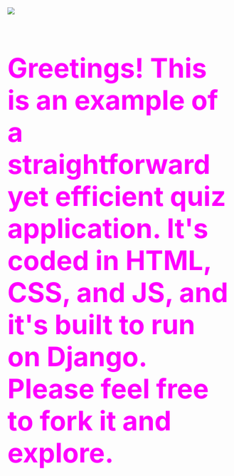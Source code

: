 <img src="https://capsule-render.vercel.app/api?type=venom&color=3123ee&height=300&section=header&text=Quiz%20Application&fontSize=90&fontColor=c40094&descAlignY=70"/>
<h2 style="color : Magenta ; font-size: 60px; justify-content: center;">Greetings! This is an example of a straightforward yet efficient quiz application. It's coded in HTML, CSS, and JS, and it's built to run on Django. Please feel free to fork it and explore.</h2>
